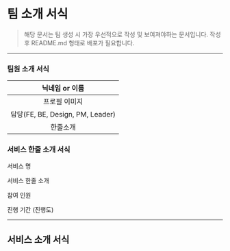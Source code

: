 # 팀 소개 서식
> 해당 문서는 팀 생성 시 가장 우선적으로 작성 및 보여져야하는 문서입니다.
> 작성 후 README.md 형태로 배포가 필요합니다. 
---

### 팀원 소개 서식

|           닉네임 or 이름            |
|:------------------------------:|
|            프로필 이미지             |
| 담당(FE, BE, Design, PM, Leader) |
|              한줄소개              |

### 서비스 한줄 소개 서식

서비스 명

서비스 한줄 소개

참여 인원

진행 기간 (진행도)

--- 
## 서비스 소개 서식
